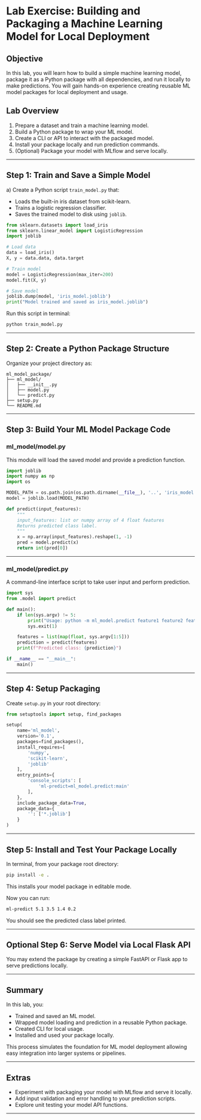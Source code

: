 # Lab Exercise: Building and Packaging a Machine Learning Model for Local Deployment

## Objective

In this lab, you will learn how to build a simple machine learning model, package it as a Python package with all dependencies, and run it locally to make predictions. You will gain hands-on experience creating reusable ML model packages for local deployment and usage.

## Lab Overview

1. Prepare a dataset and train a machine learning model.
2. Build a Python package to wrap your ML model.
3. Create a CLI or API to interact with the packaged model.
4. Install your package locally and run prediction commands.
5. (Optional) Package your model with MLflow and serve locally.

***

## Step 1: Train and Save a Simple Model

a) Create a Python script `train_model.py` that:

- Loads the built-in iris dataset from scikit-learn.
- Trains a logistic regression classifier.
- Saves the trained model to disk using `joblib`.

```python
from sklearn.datasets import load_iris
from sklearn.linear_model import LogisticRegression
import joblib

# Load data
data = load_iris()
X, y = data.data, data.target

# Train model
model = LogisticRegression(max_iter=200)
model.fit(X, y)

# Save model
joblib.dump(model, 'iris_model.joblib')
print("Model trained and saved as iris_model.joblib")
```

Run this script in terminal:

```bash
python train_model.py
```


***

## Step 2: Create a Python Package Structure

Organize your project directory as:

```
ml_model_package/
├── ml_model/
│   ├── __init__.py
│   ├── model.py
│   └── predict.py
├── setup.py
└── README.md
```


***

## Step 3: Build Your ML Model Package Code

### ml_model/model.py

This module will load the saved model and provide a prediction function.

```python
import joblib
import numpy as np
import os

MODEL_PATH = os.path.join(os.path.dirname(__file__), '..', 'iris_model.joblib')
model = joblib.load(MODEL_PATH)

def predict(input_features):
    """
    input_features: list or numpy array of 4 float features
    Returns predicted class label.
    """
    x = np.array(input_features).reshape(1, -1)
    pred = model.predict(x)
    return int(pred[0])
```


***

### ml_model/predict.py

A command-line interface script to take user input and perform prediction.

```python
import sys
from .model import predict

def main():
    if len(sys.argv) != 5:
        print("Usage: python -m ml_model.predict feature1 feature2 feature3 feature4")
        sys.exit(1)

    features = list(map(float, sys.argv[1:5]))
    prediction = predict(features)
    print(f"Predicted class: {prediction}")

if __name__ == "__main__":
    main()
```


***

## Step 4: Setup Packaging

Create `setup.py` in your root directory:

```python
from setuptools import setup, find_packages

setup(
    name='ml_model',
    version='0.1',
    packages=find_packages(),
    install_requires=[
        'numpy',
        'scikit-learn',
        'joblib'
    ],
    entry_points={
        'console_scripts': [
            'ml-predict=ml_model.predict:main'
        ],
    },
    include_package_data=True,
    package_data={
        '': ['*.joblib']
    }
)
```


***

## Step 5: Install and Test Your Package Locally

In terminal, from your package root directory:

```bash
pip install -e .
```

This installs your model package in editable mode.

Now you can run:

```bash
ml-predict 5.1 3.5 1.4 0.2
```

You should see the predicted class label printed.

***

## Optional Step 6: Serve Model via Local Flask API

You may extend the package by creating a simple FastAPI or Flask app to serve predictions locally.

***

## Summary

In this lab, you:

- Trained and saved an ML model.
- Wrapped model loading and prediction in a reusable Python package.
- Created CLI for local usage.
- Installed and used your package locally.

This process simulates the foundation for ML model deployment allowing easy integration into larger systems or pipelines.

***

## Extras

- Experiment with packaging your model with MLflow and serve it locally.
- Add input validation and error handling to your prediction scripts.
- Explore unit testing your model API functions.

***